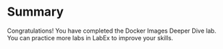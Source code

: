 # Summary

Congratulations! You have completed the Docker Images Deeper Dive lab. You can practice more labs in LabEx to improve your skills.
